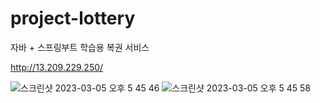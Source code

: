 # project-lottery

자바 + 스프링부트 학습용 복권 서비스

http://13.209.229.250/

![스크린샷 2023-03-05 오후 5 45 46](https://user-images.githubusercontent.com/103515256/222950804-2a263126-491d-4a98-9d2c-5bda737b625c.png)
![스크린샷 2023-03-05 오후 5 45 58](https://user-images.githubusercontent.com/103515256/222950809-3abc1d6a-0bd0-4e1e-a8e9-71c8fcb78021.png)
